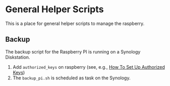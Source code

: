# General Helper Scripts
This is a place for general helper scripts to manage the raspberry.

## Backup
The backup script for the Raspberry PI is running on a Synology Diskstation.
1. Add `authorized_keys` on raspberry (see, e.g., [How To Set Up Authorized Keys](https://wiki.qnap.com/wiki/SSH:_How_To_Set_Up_Authorized_Keys))
2. The `backup_pi.sh` is scheduled as task on the Synology.

